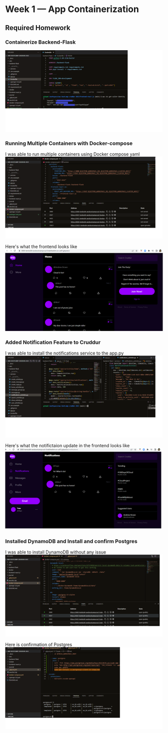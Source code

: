 # Week 1 — App Containerization

## Required Homework

### Containerize Backend-Flask

![Screenshot of Containerization](assets/Containerize%20backend%20flask1.png)

### Running Multiple Containers with Docker-compose
I was able to run multiple containers using Docker compose yaml
![Screenshot of Docker-compose.yml](assets/multiple%20containers%20on%20Docker-compose.png)

Here's what the frontend looks like
![Screenshot of Frontend](assets/Cruddur%20Week%201.png)

### Added Notification Feature to Cruddur
I was able to install the notifications service to the app.py
![screenshot of notification service](assets/Notification%20code.png)

Here's what the notifictaion update in the frontend looks like
![Screenshot of Frontend](assets/FrontEnd%20React%20Page%20for%20Notifications.png)

### Installed DynamoDB and Install and confirm Postgres
I was able to install DynamoDB without any issue
![Screenshot of DynamoDB](assets/DynamoDB%20installed.png)

Here is confirmation of Postgres
![screenshot of Postgres](assets/Postgress%20confirmed.png)



